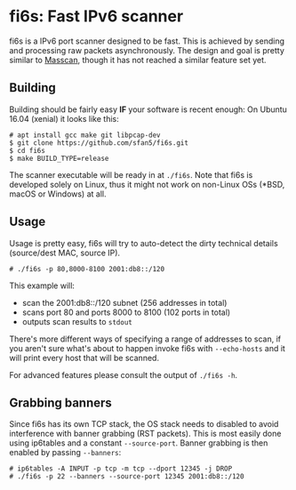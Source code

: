 # fi6s: Fast IPv6 scanner

fi6s is a IPv6 port scanner designed to be fast.
This is achieved by sending and processing raw packets asynchronously.
The design and goal is pretty similar to [Masscan](https://github.com/robertdavidgraham/masscan),
though it has not reached a similar feature set yet.

## Building

Building should be fairly easy **IF** your software is recent enough:
On Ubuntu 16.04 (xenial) it looks like this:

	# apt install gcc make git libpcap-dev
	$ git clone https://github.com/sfan5/fi6s.git
	$ cd fi6s
	$ make BUILD_TYPE=release

The scanner executable will be ready in at `./fi6s`.
Note that fi6s is developed solely on Linux, thus
it might not work on non-Linux OSs (*BSD, macOS or Windows) at all.

## Usage

Usage is pretty easy, fi6s will try to auto-detect the
dirty technical details (source/dest MAC, source IP).

	# ./fi6s -p 80,8000-8100 2001:db8::/120

This example will:
* scan the 2001:db8::/120 subnet (256 addresses in total)
* scans port 80 and ports 8000 to 8100 (102 ports in total)
* outputs scan results to `stdout`

There's more different ways of specifying a range of addresses to scan,
if you aren't sure what's about to happen invoke fi6s with `--echo-hosts`
and it will print every host that will be scanned.

For advanced features please consult the output of `./fi6s -h`.

## Grabbing banners

Since fi6s has its own TCP stack, the OS stack needs to disabled to avoid interference
with banner grabbing (RST packets).
This is most easily done using ip6tables and a constant `--source-port`.
Banner grabbing is then enabled by passing `--banners`:

	# ip6tables -A INPUT -p tcp -m tcp --dport 12345 -j DROP
	# ./fi6s -p 22 --banners --source-port 12345 2001:db8::/120
